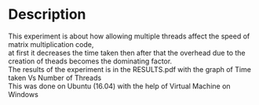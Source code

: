 <h1>Description</h1>
This experiment is about how allowing multiple threads affect the speed of matrix multiplication code,<Br>
at first it decreases the time taken then after that the overhead due to the creation of theads becomes the dominating factor.<Br>
The results of the experiment is in the RESULTS.pdf with the graph of Time taken Vs Number of Threads<Br>
This was done on Ubuntu (16.04) with the help of Virtual Machine on Windows
